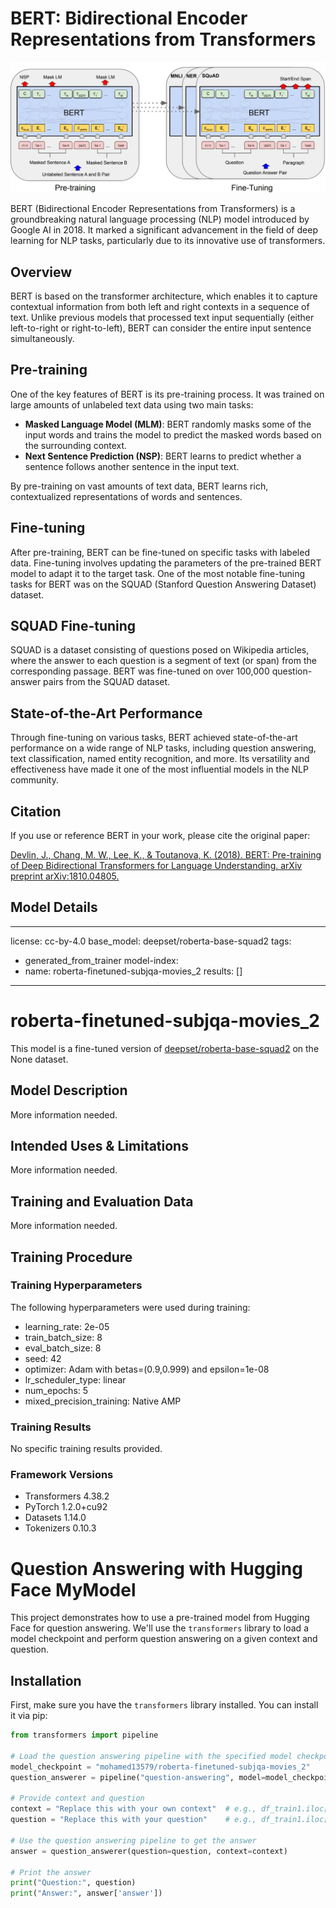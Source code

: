 # BERT: Bidirectional Encoder Representations from Transformers
![BERT](https://github.com/MohamadSalamaMouse/Question-Answering-and-Transformers/blob/main/1_aqdgJOqpd2Zvv-uMLUJQAw.webp)

BERT (Bidirectional Encoder Representations from Transformers) is a groundbreaking natural language processing (NLP) model introduced by Google AI in 2018. It marked a significant advancement in the field of deep learning for NLP tasks, particularly due to its innovative use of transformers.

## Overview

BERT is based on the transformer architecture, which enables it to capture contextual information from both left and right contexts in a sequence of text. Unlike previous models that processed text input sequentially (either left-to-right or right-to-left), BERT can consider the entire input sentence simultaneously.

## Pre-training

One of the key features of BERT is its pre-training process. It was trained on large amounts of unlabeled text data using two main tasks:
- **Masked Language Model (MLM)**: BERT randomly masks some of the input words and trains the model to predict the masked words based on the surrounding context.
- **Next Sentence Prediction (NSP)**: BERT learns to predict whether a sentence follows another sentence in the input text.

By pre-training on vast amounts of text data, BERT learns rich, contextualized representations of words and sentences.

## Fine-tuning

After pre-training, BERT can be fine-tuned on specific tasks with labeled data. Fine-tuning involves updating the parameters of the pre-trained BERT model to adapt it to the target task. One of the most notable fine-tuning tasks for BERT was on the SQUAD (Stanford Question Answering Dataset) dataset.

## SQUAD Fine-tuning

SQUAD is a dataset consisting of questions posed on Wikipedia articles, where the answer to each question is a segment of text (or span) from the corresponding passage. BERT was fine-tuned on over 100,000 question-answer pairs from the SQUAD dataset.

## State-of-the-Art Performance

Through fine-tuning on various tasks, BERT achieved state-of-the-art performance on a wide range of NLP tasks, including question answering, text classification, named entity recognition, and more. Its versatility and effectiveness have made it one of the most influential models in the NLP community.

## Citation

If you use or reference BERT in your work, please cite the original paper:

[Devlin, J., Chang, M. W., Lee, K., & Toutanova, K. (2018). BERT: Pre-training of Deep Bidirectional Transformers for Language Understanding. arXiv preprint arXiv:1810.04805.](https://arxiv.org/abs/1810.04805)
## Model Details 
---
license: cc-by-4.0
base_model: deepset/roberta-base-squad2
tags:
- generated_from_trainer
model-index:
- name: roberta-finetuned-subjqa-movies_2
  results: []
---

<!-- This model card has been generated automatically according to the information the Trainer had access to. You
should probably proofread and complete it, then remove this comment. -->

# roberta-finetuned-subjqa-movies_2

This model is a fine-tuned version of [deepset/roberta-base-squad2](https://huggingface.co/deepset/roberta-base-squad2) on the None dataset.

## Model Description

More information needed.

## Intended Uses & Limitations

More information needed.

## Training and Evaluation Data

More information needed.

## Training Procedure

### Training Hyperparameters

The following hyperparameters were used during training:
- learning_rate: 2e-05
- train_batch_size: 8
- eval_batch_size: 8
- seed: 42
- optimizer: Adam with betas=(0.9,0.999) and epsilon=1e-08
- lr_scheduler_type: linear
- num_epochs: 5
- mixed_precision_training: Native AMP

### Training Results

No specific training results provided.

### Framework Versions

- Transformers 4.38.2
- PyTorch 1.2.0+cu92
- Datasets 1.14.0
- Tokenizers 0.10.3



# Question Answering with Hugging Face MyModel 

This project demonstrates how to use a pre-trained model from Hugging Face for question answering. We'll use the `transformers` library to load a model checkpoint and perform question answering on a given context and question.

## Installation

First, make sure you have the `transformers` library installed. You can install it via pip:

```python
from transformers import pipeline

# Load the question answering pipeline with the specified model checkpoint
model_checkpoint = "mohamed13579/roberta-finetuned-subjqa-movies_2"
question_answerer = pipeline("question-answering", model=model_checkpoint)

# Provide context and question
context = "Replace this with your own context"  # e.g., df_train1.iloc[13].review
question = "Replace this with your question"    # e.g., df_train1.iloc[13].question

# Use the question answering pipeline to get the answer
answer = question_answerer(question=question, context=context)

# Print the answer
print("Question:", question)
print("Answer:", answer['answer'])
